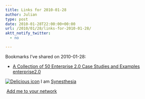 ```yaml
---
title: Links for 2010-01-28
author: Julian
type: post
date: 2010-01-28T22:00:00+00:00
url: /2010/01/28/links-for-2010-01-28/
aktt_notify_twitter:
  - no

---
```

Bookmarks I&#8217;ve shared on 2010-01-28:

  * [A Collection of 50 Enterprise 2.0 Case Studies and Examples][1] 
    [enterprise2.0][2] </li> </ul> 
    
    <p class="deliciouslink">
      <a href="http://del.icio.us/synesthesia" title="See all my bookmarks on del.icio.us"><img src="https://www.synesthesia.co.uk/images/deliciousicon.jpg" alt="Delicious icon" /></a>&nbsp;I am <a href="http://del.icio.us/synesthesia" title="See all my bookmarks on del.icio.us">Synesthesia</a>
    </p>
    
    <p class="deliciouslink">
      <a href="http://del.icio.us/network?add=synesthesia" title="Add me to your del.icio.us network"><img src="https://www.synesthesia.co.uk/images/add.gif" alt="" /></a>&nbsp;<a href="http://del.icio.us/network?add=synesthesia" title="Add me to your del.icio.us network">Add me to your network</a>
    </p>

 [1]: http://www.jmorganmarketing.com/collection-enterprise-2-0-case-studies-examples
 [2]: http://delicious.com/synesthesia/enterprise2.0